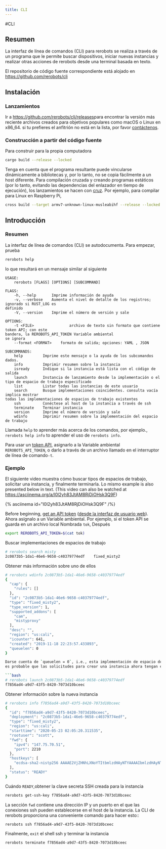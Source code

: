 ```yaml
---
title: CLI
---
```


#CLI

## Resumen

La interfaz de línea de comandos (CLI) para rerobots se realiza a través de un programa que
le permite buscar dispositivos, iniciar nuevas instancias y realizar otras
acciones de rerobots desde una terminal basada en texto.

El repositorio de código fuente correspondiente está alojado en <https://github.com/rerobots/cli>


## Instalación

### Lanzamientos

Ir a <https://github.com/rerobots/cli/releases>para encontrar la versión más reciente
archivos creados para objetivos populares como macOS o Linux en x86_64. si tu prefieres
el anfitrión no está en la lista, por favor [contáctenos](https://rerobots.net/contact).


### Construcción a partir del código fuente

Para construir para la propia computadora

```bash
cargo build --release --locked
```

Tenga en cuenta que el programa resultante puede vincularse dinámicamente a bibliotecas y,
por lo tanto, no se copia fácilmente a un host diferente. Para compilación cruzada y
creando programas estáticos (por lo tanto, evitando las dependencias del enlazador en tiempo de ejecución),
los lanzamientos se hacen con [cruz](https://github.com/rust-embedded/cross).
Por ejemplo, para compilar para Linux en Raspberry Pi,

```bash
cross build --target armv7-unknown-linux-musleabihf --release --locked
```


## Introducción

### Resumen

La interfaz de línea de comandos (CLI) se autodocumenta. Para empezar, prueba

```bash
rerobots help
```

lo que resultará en un mensaje similar al siguiente
```
USAGE:
    rerobots [FLAGS] [OPTIONS] [SUBCOMMAND]

FLAGS:
    -h, --help       Imprime información de ayuda
    -v, --verbose    Aumenta el nivel de detalle de los registros; ignorado si RUST_LOG es
definido
    -V, --version    Imprime el número de versión y sale

OPTIONS:
    -t <FILE>                archivo de texto sin formato que contiene token API; con este
bandera, la REROBOTS_API_TOKEN Variable ambiental
se ignora
	--format <FORMAT>    formato de salida; opciones: YAML , JSON

SUBCOMMANDS:
    help         Imprime este mensaje o la ayuda de los subcomandos dados.
    info         Imprimir resumen sobre la instancia
    isready      Indique si la instancia está lista con el código de salida
    launch       Instancia de lanzamiento desde la implementación o el tipo de espacio de trabajo especificado
    list         Listar todas las instancias de este usuario
    search       Busque implementaciones coincidentes. consulta vacía implica mostrar
todas las implementaciones de espacios de trabajo existentes
    ssh          Conéctese al host de la instancia a través de ssh
    terminate    Terminar instancia
    version      Imprime el número de versión y sale
    wdinfo       Imprimir resumen sobre la implementación del espacio de trabajo
```

Llamada `help` to aprender más acerca de los comandos, por ejemplo., `rerobots help info` to
aprender el uso de `rerobots info`.

Para usar un [token API](https://rerobots.net/tokens), asignarlo a la
Variable ambiental `REROBOTS_API_TOKEN`, o darlo a través de un archivo llamado en
el interruptor de línea de comando`-t`.


### Ejemplo

El siguiente video muestra cómo buscar tipos de espacios de trabajo, solicitar
una instancia, y finalmente terminarla. Lo mismo example is also presented below
in text. (This video can also be watched at <https://asciinema.org/a/l0l2yh83JtAM8RjDiOHsk3Q9F>)

{% asciinema id="l0l2yh83JtAM8RjDiOHsk3Q9F" /%}

Before beginning, [get an API token](/webui/making-and-revoking-api-tokens)
([desde la interfaz de usuario web](https://rerobots.net/tokens)). Ahora asígnalo a un
Variable ambiental. Por ejemplo, si el token API se guarda en un archivo local
Nombrada `tok`, Después

```bash
export REROBOTS_API_TOKEN=$(cat tok)
```

Buscar implementaciones de espacios de trabajo

```bash
# rerobots search misty
2c0873b5-1da1-46e6-9658-c40379774edf    fixed_misty2
```

Obtener más información sobre uno de ellos

```bash
# rerobots wdinfo 2c0873b5-1da1-46e6-9658-c40379774edf
{
  "cap": {
    "rules": []
  },
  "id": "2c0873b5-1da1-46e6-9658-c40379774edf",
  "type": "fixed_misty2",
  "type_version": 1,
  "supported_addons": [
    "cam",
    "mistyproxy"
  ],
  "desc": "",
  "region": "us:cali",
  "icounter": 641,
  "created": "2019-11-18 22:23:57.433893",
  "queuelen": 0
}

Darse cuenta de `queuelen = 0`, i.e., esta implementación de espacio de trabajo está disponible y
es probable que las solicitudes para crear una instancia ahora tengan éxito. Para hacerlo,

```bash
# rerobots launch 2c0873b5-1da1-46e6-9658-c40379774edf
f7856ad4-a9d7-43f5-8420-7073d10bceec
```

Obtener información sobre la nueva instancia

```bash
# rerobots info f7856ad4-a9d7-43f5-8420-7073d10bceec
{
  "id": "f7856ad4-a9d7-43f5-8420-7073d10bceec",
  "deployment": "2c0873b5-1da1-46e6-9658-c40379774edf",
  "type": "fixed_misty2",
  "region": "us:cali",
  "starttime": "2020-05-23 02:05:20.311535",
  "rootuser": "scott",
  "fwd": {
    "ipv4": "147.75.70.51",
    "port": 2210
  },
  "hostkeys": [
    "ecdsa-sha2-nistp256 AAAAE2VjZHNhLXNoYTItbmlzdHAyNTYAAAAIbmlzdHAyNTYAAABBBPd5tTJLAksiu3uTbGwkBKXFb00XyTPeef6tn/0AMFiRpomU5bArpJnT3SZKhN3kkdT3HvTQiN5/dexOCFWNGUE= root@newc59"
  ],
  "status": "READY"
}
```

Cuándo `READY`,obtener la clave secreta SSH creada para la instancia

```bash
rerobots get-ssh-key f7856ad4-a9d7-43f5-8420-7073d10bceec
```

La sección `fwd` contiene una dirección IP y un puerto en el que las conexiones ssh pueden
establecerse en el host de la instancia. La CLI de rerobots proporciona una conveniente
comando para hacer esto::

```bash
rerobots ssh f7856ad4-a9d7-43f5-8420-7073d10bceec
```

Finalmente, `exit` el shell ssh y terminar la instancia

```bash
rerobots terminate f7856ad4-a9d7-43f5-8420-7073d10bceec
```
